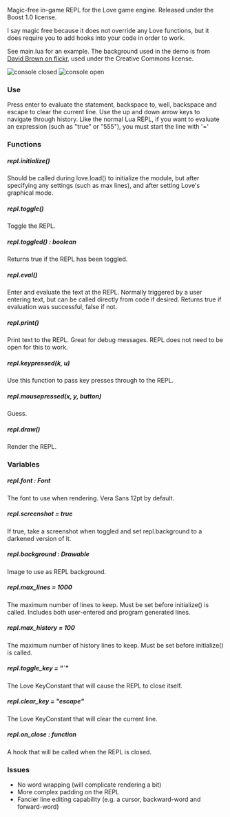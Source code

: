 Magic-free in-game REPL for the Love game engine. Released under the Boost 1.0 license.

I say magic free because it does not override any Love functions, but it does require you to add hooks into your code
in order to work.

See main.lua for an example. The background used in the demo is from [David Brown on
flickr](http://www.flickr.com/photos/shadowsofthesun/), used under the Creative Commons license.

![console closed](http://i.imgur.com/y189M.png) ![console open](http://i.imgur.com/FUvf6.png)

### Use

Press enter to evaluate the statement, backspace to, well, backspace and escape to clear the current line. Use the up
and down arrow keys to navigate through history. Like the
normal Lua REPL, if you want to evaluate an expression (such as "true" or "555"), you must start the line with '='

### Functions

##### repl.initialize()

Should be called during love.load() to initialize the module, but after specifying any settings (such as max lines),
and after setting Love's graphical mode.

##### repl.toggle()

Toggle the REPL.

##### repl.toggled() : boolean

Returns true if the REPL has been toggled.

##### repl.eval(<text : string>)

Enter and evaluate the text at the REPL. Normally triggered by a user entering text, but can be called directly from
code if desired. Returns true if evaluation was successful, false if not.

##### repl.print(<text : string>)

Print text to the REPL. Great for debug messages. REPL does not need to be open for this to work.

##### repl.keypressed(k, u)

Use this function to pass key presses through to the REPL.

##### repl.mousepressed(x, y, button)

Guess.

##### repl.draw()

Render the REPL.

### Variables

##### repl.font : Font

The font to use when rendering. Vera Sans 12pt by default.

##### repl.screenshot = true

If true, take a screenshot when toggled and set repl.background to a darkened version of it.

##### repl.background : Drawable

Image to use as REPL background.

##### repl.max_lines = 1000

The maximum number of lines to keep. Must be set before initialize() is called. Includes both user-entered and program
generated lines.

##### repl.max_history = 100

The maximum number of history lines to keep. Must be set before initialize() is called.

##### repl.toggle_key = "`" 

The Love KeyConstant that will cause the REPL to close itself. 

##### repl.clear_key = "escape"

The Love KeyConstant that will clear the current line.

##### repl.on_close : function

A hook that will be called when the REPL is closed. 

### Issues

- No word wrapping (will complicate rendering a bit)
- More complex padding on the REPL
- Fancier line editing capability (e.g. a cursor, backward-word and forward-word)

